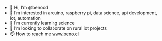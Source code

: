 - 👋 Hi, I’m @benocd
- 👀 I’m interested in arduino, raspberry pi, data science, api development, iot, automation
- 🌱 I’m currently learning science
- 💞️ I’m looking to collaborate on rural iot projects
- 📫 How to reach me www.beno.cl

<!---
benocd/benocd is a ✨ special ✨ repository because its `README.md` (this file) appears on your GitHub profile.
You can click the Preview link to take a look at your changes.
--->
